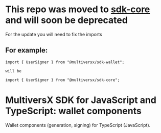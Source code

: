 # This repo was moved to [sdk-core](https://www.npmjs.com/package/@multiversx/sdk-wallet) and will soon be deprecated
For the update you will need to fix the imports 

## For example:
``` 
import { UserSigner } from "@multiversx/sdk-wallet";

will be 

import { UserSigner } from "@multiversx/sdk-core";

```

# MultiversX SDK for JavaScript and TypeScript: wallet components

Wallet components (generation, signing) for TypeScript (JavaScript).
